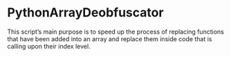 # PythonArrayDeobfuscator


This script’s main purpose is to speed up the process of replacing functions that have been added into an array and replace them inside code that is calling upon their index level.
